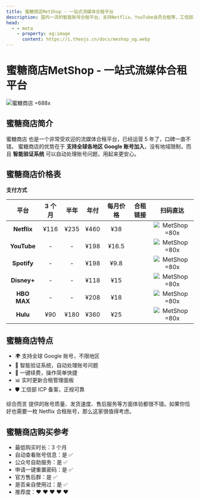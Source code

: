 ```yaml
---
title: 蜜糖商店MetShop - 一站式流媒体合租平台
description: 国内一流的智能账号合租平台，支持Netflix、YouTube会员合租等，工信部ICP备案，安全可靠，快来体验便捷合租服务！
head:
  - - meta
    - property: og:image
      content: https://i.theojs.cn/docs/meshop_og.webp
---
```


# 蜜糖商店MetShop - 一站式流媒体合租平台

![蜜糖商店 =688x](https://i.theojs.cn/docs/meshop_og.webp '专注于提供各种流媒体账号的合租平台')

## 蜜糖商店简介

蜜糖商店 也是一个非常受欢迎的流媒体合租平台，已经运营 5 年了，口碑一直不错。 蜜糖商店的优势在于 **支持全球各地区 Google 账号加入**，没有地域限制，而且 **智能验证系统** 可以自动处理账号问题，用起来更安心。

## 蜜糖商店价格表 <Copy type="tip" label="点击复制折扣码: theomt" text="theomt" bold />

**支付方式** <Pill :icon="{ icon: 'bi:alipay', color: '#1677ff' }" name="支付宝" />

|    平台     | 3 个月 | 半年 | 年付 | 每月价格 |                                                      合租链接                                                      |                        扫码直达                        |
| :---------: | :----: | :--: | :--: | :------: | :----------------------------------------------------------------------------------------------------------------: | :----------------------------------------------------: |
| **Netflix** |  ¥116  | ¥235 | ¥460 |   ¥38    | <Pill icon="mdi:arrow-right-circle" name="立即购买" link="https://itheo.top/metshop" rel="sponsored noreferrer" /> | ![MetShop =80x](https://i.theojs.cn/docs/MetShop.webp) |
| **YouTube** |   -    |  -   | ¥198 |  ¥16.5   | <Pill icon="mdi:arrow-right-circle" name="立即购买" link="https://itheo.top/metshop" rel="sponsored noreferrer" /> | ![MetShop =80x](https://i.theojs.cn/docs/MetShop.webp) |
| **Spotify** |   -    |  -   | ¥198 |   ¥9.8   | <Pill icon="mdi:arrow-right-circle" name="立即购买" link="https://itheo.top/metshop" rel="sponsored noreferrer" /> | ![MetShop =80x](https://i.theojs.cn/docs/MetShop.webp) |
| **Disney+** |   -    |  -   | ¥118 |   ¥15    | <Pill icon="mdi:arrow-right-circle" name="立即购买" link="https://itheo.top/metshop" rel="sponsored noreferrer" /> | ![MetShop =80x](https://i.theojs.cn/docs/MetShop.webp) |
| **HBO MAX** |   -    |  -   | ¥208 |   ¥18    | <Pill icon="mdi:arrow-right-circle" name="立即购买" link="https://itheo.top/metshop" rel="sponsored noreferrer" /> | ![MetShop =80x](https://i.theojs.cn/docs/MetShop.webp) |
|  **Hulu**   |  ¥90   | ¥180 | ¥360 |   ¥25    | <Pill icon="mdi:arrow-right-circle" name="立即购买" link="https://itheo.top/metshop" rel="sponsored noreferrer" /> | ![MetShop =80x](https://i.theojs.cn/docs/MetShop.webp) |

## 蜜糖商店特点

- 🌍 支持全球 Google 账号，不限地区
- 🤖 智能验证系统，自动处理账号问题
- 🔄 一键续费，操作简单快捷
- 📊 实时更新合租管理面板
- 🛡️ 工信部 ICP 备案，正规可靠

综合而言 <Pill name="蜜糖商店" link="https://itheo.top/metshop" rel="sponsored noreferrer" image="https://metshop.cn/img/simpLogo.1b5c58e1.png" /> 提供的账号质量、发货速度、售后服务等方面体验都很不错。如果你恰好也需要一枚 Netflix 合租账号，那么这家很值得考虑。

## 蜜糖商店购买参考

- 最低购买时长：3 个月
- 自动查看账号信息：是 ✅
- 公众号自助服务：是 ✅
- 申请一键重置密码：是 ✅
- 官方售后群：是 ✅
- 是否亲自使用过：是 ✅
- 推荐度：❤ ❤ ❤ ❤ ❤
